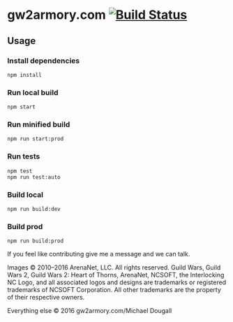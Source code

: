 # gw2armory.com [![Build Status](https://travis-ci.org/madou/armory-front.svg?branch=master)](https://travis-ci.org/madou/armory-front)

## Usage

### Install dependencies
```
npm install
```

### Run local build
```
npm start
```

### Run minified build
```
npm run start:prod
```

### Run tests
```
npm test
npm run test:auto
```

### Build local
```
npm run build:dev
```

### Build prod
```
npm run build:prod
```

If you feel like contributing give me a message and we can talk.

Images © 2010–2016 ArenaNet, LLC. All rights reserved. Guild Wars, Guild Wars 2, Guild Wars 2: Heart of Thorns, ArenaNet, NCSOFT, the Interlocking NC Logo, and all associated logos and designs are trademarks or registered trademarks of NCSOFT Corporation. All other trademarks are the property of their respective owners.

Everything else © 2016 gw2armory.com/Michael Dougall
